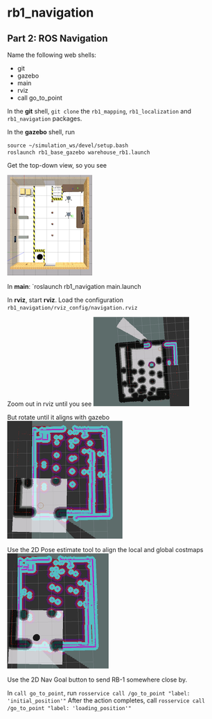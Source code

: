 # rb1_navigation

## Part 2: ROS Navigation

Name the following web shells:
- git
- gazebo
- main
- rviz
- call go_to_point

In the **git** shell, `git clone` the `rb1_mapping`, `rb1_localization` and `rb1_navigation` packages.


In the **gazebo** shell, run
```
source ~/simulation_ws/devel/setup.bash
roslaunch rb1_base_gazebo warehouse_rb1.launch
```
Get the top-down view, so you see

![Top-down warehouse view](warehouse_topdown.png)

In **main**: `roslaunch rb1_navigation main.launch

In **rviz**, start **rviz**. Load the configuration
`rb1_navigation/rviz_config/navigation.rviz`

Zoom out in rviz until you see
![Initial costmap](initial_costmap.png)

But rotate until it aligns with gazebo
![Aligned costmap](aligned_costmap.png)

Use the 2D Pose estimate tool to align the local and global costmaps
![Roughly aligned costmaps](roughly_aligned_costmaps.png)

Use the 2D Nav Goal button to send RB-1 somewhere close by.

In `call go_to_point`, run
`rosservice call /go_to_point "label: 'initial_position'"`
After the action completes, call
`rosservice call /go_to_point "label: 'loading_position'"`
